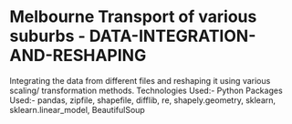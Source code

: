 # Melbourne Transport of various suburbs - DATA-INTEGRATION-AND-RESHAPING
Integrating the data from different files and reshaping it using various scaling/ transformation methods.  Technologies Used:- Python  Packages Used:- pandas, zipfile, shapefile, difflib, re, shapely.geometry, sklearn, sklearn.linear_model, BeautifulSoup
